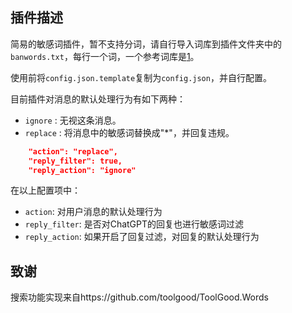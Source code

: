 ## 插件描述

简易的敏感词插件，暂不支持分词，请自行导入词库到插件文件夹中的`banwords.txt`，每行一个词，一个参考词库是[1](https://github.com/cjh0613/tencent-sensitive-words/blob/main/sensitive_words_lines.txt)。

使用前将`config.json.template`复制为`config.json`，并自行配置。

目前插件对消息的默认处理行为有如下两种：

- `ignore` : 无视这条消息。
- `replace` : 将消息中的敏感词替换成"*"，并回复违规。

```json
    "action": "replace",  
    "reply_filter": true,
    "reply_action": "ignore"
```

在以上配置项中：

- `action`: 对用户消息的默认处理行为
- `reply_filter`: 是否对ChatGPT的回复也进行敏感词过滤
- `reply_action`: 如果开启了回复过滤，对回复的默认处理行为

## 致谢

搜索功能实现来自https://github.com/toolgood/ToolGood.Words
